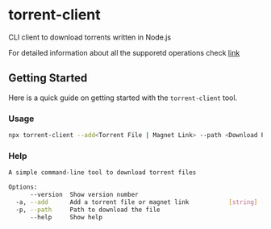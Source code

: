 # torrent-client

CLI client to download torrents written in Node.js

For detailed information about all the supporetd operations check [link](https://www.npmjs.com/package/torrent-client)

## Getting Started

Here is a quick guide on getting started with the `torrent-client` tool.

### Usage

```sh
npx torrent-client --add<Torrent File | Magnet Link> --path <Download Path>
```

### Help

```sh
A simple command-line tool to download torrent files

Options:
      --version  Show version number                                   [boolean]
  -a, --add      Add a torrent file or magnet link           [string] [required]
  -p, --path     Path to download the file                              [string]
      --help     Show help                                             [boolean]

```
